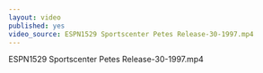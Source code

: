 ```yaml
---
layout: video
published: yes
video_source: ESPN1529 Sportscenter Petes Release-30-1997.mp4
---
```

ESPN1529 Sportscenter Petes Release-30-1997.mp4
